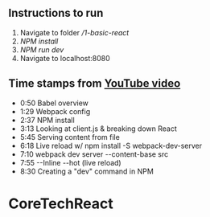 ## Instructions to run
1. Navigate to folder */1-basic-react*
2. *NPM install*
3. *NPM run dev*
4. Navigate to localhost:8080

## Time stamps from [YouTube video](https://www.youtube.com/watch?v=MhkGQAoc7bc)
* 0:50 Babel overview
* 1:29 Webpack config
* 2:37 NPM install
* 3:13 Looking at client.js & breaking down React
* 5:45 Serving content from file
* 6:18 Live reload w/ npm install -S webpack-dev-server
* 7:10 webpack dev server --content-base src
* 7:55 --Inline --hot (live reload)
* 8:30 Creating a "dev" command in NPM

# CoreTechReact
